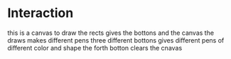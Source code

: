# Interaction
this is a canvas to draw
the rects gives the bottons and the canvas
the draws makes different pens
three different bottons gives different pens of different color and shape
the forth botton clears the cnavas

